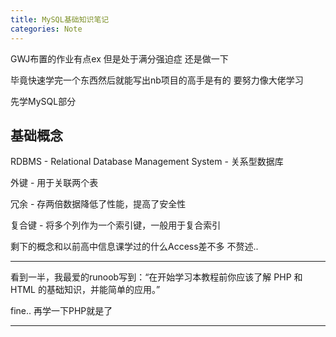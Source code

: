 ```yaml
---
title: MySQL基础知识笔记
categories: Note
---
```


GWJ布置的作业有点ex 但是处于满分强迫症 还是做一下

毕竟快速学完一个东西然后就能写出nb项目的高手是有的 要努力像大佬学习

先学MySQL部分

<!-- more -->

## 基础概念

RDBMS - Relational Database Management System - 关系型数据库

外键 - 用于关联两个表

冗余 - 存两倍数据降低了性能，提高了安全性

复合键 - 将多个列作为一个索引键，一般用于复合索引

剩下的概念和以前高中信息课学过的什么Access差不多 不赘述..

-----

看到一半，我最爱的runoob写到：“在开始学习本教程前你应该了解 PHP 和 HTML 的基础知识，并能简单的应用。”

fine.. 再学一下PHP就是了

-----